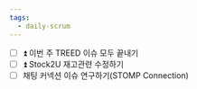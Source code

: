 ```yaml
---
tags:
  - daily-scrum
---
```

- [ ] ⏫  이번 주 TREED 이슈 모두 끝내기
- [ ] ⏫  Stock2U 재고관련 수정하기
- [ ] 채팅 커넥션 이슈 연구하기(STOMP Connection)
